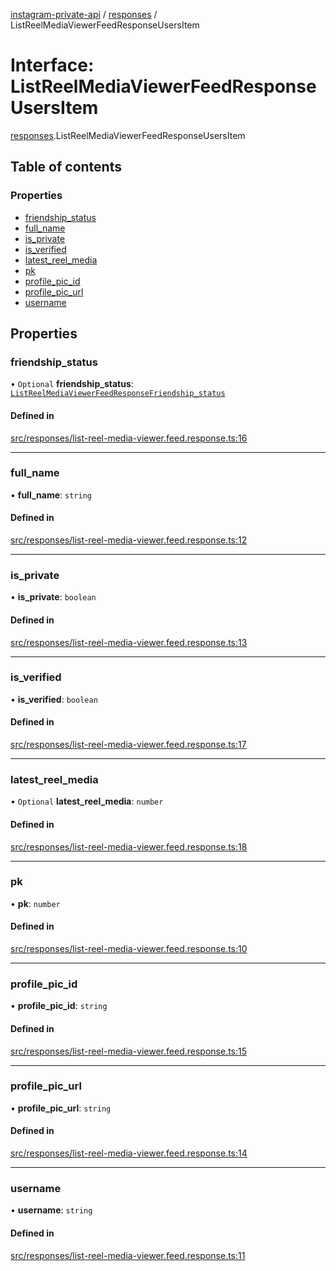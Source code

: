 [instagram-private-api](../../README.md) / [responses](../../modules/responses.md) / ListReelMediaViewerFeedResponseUsersItem

# Interface: ListReelMediaViewerFeedResponseUsersItem

[responses](../../modules/responses.md).ListReelMediaViewerFeedResponseUsersItem

## Table of contents

### Properties

- [friendship\_status](ListReelMediaViewerFeedResponseUsersItem.md#friendship_status)
- [full\_name](ListReelMediaViewerFeedResponseUsersItem.md#full_name)
- [is\_private](ListReelMediaViewerFeedResponseUsersItem.md#is_private)
- [is\_verified](ListReelMediaViewerFeedResponseUsersItem.md#is_verified)
- [latest\_reel\_media](ListReelMediaViewerFeedResponseUsersItem.md#latest_reel_media)
- [pk](ListReelMediaViewerFeedResponseUsersItem.md#pk)
- [profile\_pic\_id](ListReelMediaViewerFeedResponseUsersItem.md#profile_pic_id)
- [profile\_pic\_url](ListReelMediaViewerFeedResponseUsersItem.md#profile_pic_url)
- [username](ListReelMediaViewerFeedResponseUsersItem.md#username)

## Properties

### friendship\_status

• `Optional` **friendship\_status**: [`ListReelMediaViewerFeedResponseFriendship_status`](ListReelMediaViewerFeedResponseFriendship_status.md)

#### Defined in

[src/responses/list-reel-media-viewer.feed.response.ts:16](https://github.com/Nerixyz/instagram-private-api/blob/4971f34/src/responses/list-reel-media-viewer.feed.response.ts#L16)

___

### full\_name

• **full\_name**: `string`

#### Defined in

[src/responses/list-reel-media-viewer.feed.response.ts:12](https://github.com/Nerixyz/instagram-private-api/blob/4971f34/src/responses/list-reel-media-viewer.feed.response.ts#L12)

___

### is\_private

• **is\_private**: `boolean`

#### Defined in

[src/responses/list-reel-media-viewer.feed.response.ts:13](https://github.com/Nerixyz/instagram-private-api/blob/4971f34/src/responses/list-reel-media-viewer.feed.response.ts#L13)

___

### is\_verified

• **is\_verified**: `boolean`

#### Defined in

[src/responses/list-reel-media-viewer.feed.response.ts:17](https://github.com/Nerixyz/instagram-private-api/blob/4971f34/src/responses/list-reel-media-viewer.feed.response.ts#L17)

___

### latest\_reel\_media

• `Optional` **latest\_reel\_media**: `number`

#### Defined in

[src/responses/list-reel-media-viewer.feed.response.ts:18](https://github.com/Nerixyz/instagram-private-api/blob/4971f34/src/responses/list-reel-media-viewer.feed.response.ts#L18)

___

### pk

• **pk**: `number`

#### Defined in

[src/responses/list-reel-media-viewer.feed.response.ts:10](https://github.com/Nerixyz/instagram-private-api/blob/4971f34/src/responses/list-reel-media-viewer.feed.response.ts#L10)

___

### profile\_pic\_id

• **profile\_pic\_id**: `string`

#### Defined in

[src/responses/list-reel-media-viewer.feed.response.ts:15](https://github.com/Nerixyz/instagram-private-api/blob/4971f34/src/responses/list-reel-media-viewer.feed.response.ts#L15)

___

### profile\_pic\_url

• **profile\_pic\_url**: `string`

#### Defined in

[src/responses/list-reel-media-viewer.feed.response.ts:14](https://github.com/Nerixyz/instagram-private-api/blob/4971f34/src/responses/list-reel-media-viewer.feed.response.ts#L14)

___

### username

• **username**: `string`

#### Defined in

[src/responses/list-reel-media-viewer.feed.response.ts:11](https://github.com/Nerixyz/instagram-private-api/blob/4971f34/src/responses/list-reel-media-viewer.feed.response.ts#L11)
